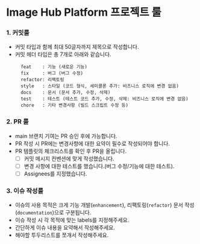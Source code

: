 # Image Hub Platform 프로젝트 룰
### 1. 커밋룰
- 커밋 타입과 함께 최대 50글자까지 제목으로 작성합니다.
- 커밋 헤더 타입은 총 7개로 아래와 같습니다.
  ```
    feat    : 기능 (새로운 기능)
    fix     : 버그 (버그 수정)
    refactor: 리팩토링
    style   : 스타일 (코드 형식, 세미콜론 추가: 비즈니스 로직에 변경 없음)
    docs    : 문서 (문서 추가, 수정, 삭제)
    test    : 테스트 (테스트 코드 추가, 수정, 삭제: 비즈니스 로직에 변경 없음)
    chore   : 기타 변경사항 (빌드 스크립트 수정 등)
  ```

### 2. PR 룰
- main 브랜치 기여는 PR 승인 후에 가능합니다.
- PR 작성 시 PR에는 변경사항에 대한 요약이 필수로 작성되어야 합니다.
- PR 템플릿의 체크리스트를 확인 후 PR을 올립니다.
    - [ ]  커밋 메시지 컨벤션에 맞게 작성했습니다.
    - [ ]  변경 사항에 대한 테스트를 했습니다.(버그 수정/기능에 대한 테스트).
    - [ ]  Assignees를 지정했습니다.

### 3. 이슈 작성룰

- 이슈의 사용 목적은 크게 기능 개발(`enhancement`), 리팩토링(`refactor`) 문서 작성(`documentation`)으로 구분됩니다.
- 이슈 작성 시 각 목적에 맞는 labels를 지정해주세요.
- 간단하게 이슈 내용을 요약해서 작성해주세요.
- 해야할 투두리스트를 쪼개서 작성해주세요.